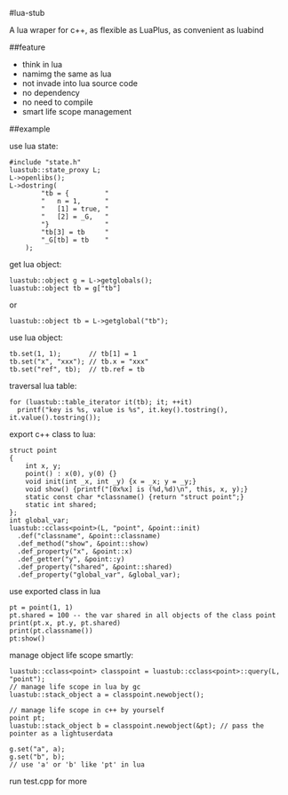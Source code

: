 #lua-stub

A lua wraper for c++, as flexible as LuaPlus, as convenient as luabind

##feature

* think in lua
* namimg the same as lua
* not invade into lua source code
* no dependency
* no need to compile
* smart life scope management

##example

use lua state:

    #include "state.h"
    luastub::state_proxy L;
    L->openlibs();
    L->dostring(
    		"tb = {			"
    		"	n = 1,		"
    		"	[1] = true,	"
    		"	[2] = _G,	"
    		"}				"
    		"tb[3] = tb		"
    		"_G[tb] = tb	"
    	);

get lua object:

    luastub::object g = L->getglobals();
    luastub::object tb = g["tb"]

or

    luastub::object tb = L->getglobal("tb");
    
    
use lua object:

    tb.set(1, 1);       // tb[1] = 1
    tb.set("x", "xxx"); // tb.x = "xxx"
    tb.set("ref", tb);  // tb.ref = tb
    
traversal lua table:

    for (luastub::table_iterator it(tb); it; ++it)
      printf("key is %s, value is %s", it.key().tostring(), it.value().tostring());
    

export c++ class to lua:

    struct point
    {
    	int x, y;
    	point() : x(0), y(0) {}
    	void init(int _x, int _y) {x = _x; y = _y;}
    	void show() {printf("[0x%x]	is (%d,%d)\n", this, x, y);}
    	static const char *classname() {return "struct point";}
    	static int shared;
    };
	int global_var;
    luastub::cclass<point>(L, "point", &point::init)
      .def("classname", &point::classname)
      .def_method("show", &point::show)
      .def_property("x", &point::x)
      .def_getter("y", &point::y)
      .def_property("shared", &point::shared)
      .def_property("global_var", &global_var);

use exported class in lua

    pt = point(1, 1)
    pt.shared = 100	-- the var shared in all objects of the class point
    print(pt.x, pt.y, pt.shared)
    print(pt.classname())
    pt:show()
    
manage object life scope smartly:

	luastub::cclass<point> classpoint = luastub::cclass<point>::query(L, "point");
	// manage life scope in lua by gc
	luastub::stack_object a = classpoint.newobject();
	
	// manage life scope in c++ by yourself
	point pt;
	luastub::stack_object b = classpoint.newobject(&pt); // pass the pointer as a lightuserdata
	
	g.set("a", a);
	g.set("b", b);
	// use 'a' or 'b' like 'pt' in lua
	
run test.cpp for more
